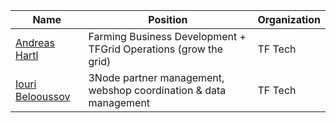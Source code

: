 | Name                                     | Position                                                          | Organization |
| ---------------------------------------- | ----------------------------------------------------------------- | ------------ |
| [Andreas Hartl](andreas_hartl)           | Farming Business Development  + TFGrid Operations (grow the grid) | TF Tech      |
| [Iouri Belooussov](iouri_belooussov)     | 3Node partner management, webshop coordination & data management  | TF Tech      |